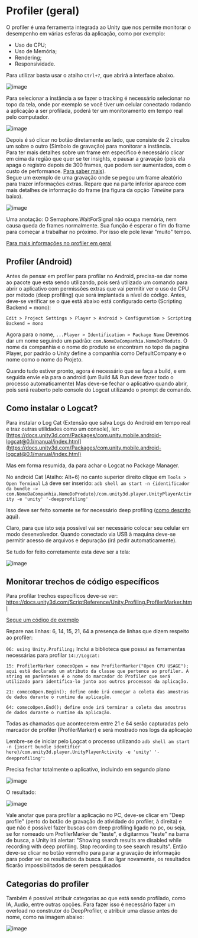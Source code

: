 # Profiler (geral)

O profiler é uma ferramenta integrada ao Unity que nos permite monitorar o desempenho em várias esferas da aplicação, como por exemplo:  

- Uso de CPU;
- Uso de Memória;  
- Rendering;  
- Responsividade.  

Para utilizar basta usar o atalho ``Ctrl+7``, que abrirá a interface abaixo.  

![image](https://user-images.githubusercontent.com/107584167/186481709-20e061d1-8b10-4d50-b727-c6244965146b.png)  

Para selecionar a instância a se fazer o tracking é necessário selecionar no topo da tela, onde por exemplo se você tiver um celular conectado rodando a aplicação a ser profilada, poderá ter um monitoramento em tempo real pelo computador.  

![image](https://user-images.githubusercontent.com/107584167/186481709-20e061d1-8b10-4d50-b727-c6244965146b.png)  

Depois é só clicar no botão diretamente ao lado, que consiste de 2 círculos um sobre o outro (Símbolo de gravação) para monitorar a instância.  
Para ter mais detalhes sobre um frame em específico é necessário clicar em cima da região que quer se ter insights, e pausar a gravação (pois ela apaga o registro depois de 300 frames, que podem ser aumentados, com o custo de performance. [Para saber mais](https://docs.unity3d.com/Manual/ProfilerWindow.html)).  
Segue um exemplo de uma gravação onde se pegou um frame aleatório para trazer informações extras. Repare que na parte inferior aparece com mais detalhes de informação do frame (na figura da opção *Timeline* para baixo).  

![image](https://user-images.githubusercontent.com/107584167/186484833-1718e75a-7721-49a2-84b2-9a37c12527f8.png)

Uma anotação: O Semaphore.WaitForSignal não ocupa memória, nem causa queda de frames normalmente. Sua função é esperar o fim do frame para começar a trabalhar no próximo. Por isso ele pole levar "muito" tempo.

[Para mais informações no profiler em geral](https://docs.unity3d.com/Manual/Profiler.html)

## Profiler (Android)

Antes de pensar em profiler para profilar no Android, precisa-se dar nome ao pacote que esta sendo utilizando, pois será utilizado um comando para abrir o aplicativo com permissões extras que vai permitir ver o uso de CPU por método (deep profiling) que será implantada a nível de código. Antes, deve-se verificar se o que está abaixo está configurado certo (Scripting Backend = mono):

``Edit > Project Settings > Player > Android > Configuration > Scripting Backend = mono``

Agora para o nome, ``...Player > Identification > Package Name`` Devemos dar um nome seguindo um padrão:
``com.NomeDaCompanhia.NomeDoPRoduto``. O nome da companhia e o nome do produto se encontram no topo da pagina Player, por padrão o Unity define a companhia como DefaultCompany e o nome como o nome do Projeto.

Quando tudo estiver pronto, agora é necessário que se faça a build, e em seguida envie ela para o android
(um Build && Run deve fazer todo o processo automaticamente)
Mas deve-se fechar o aplicativo quando abrir, pois será reaberto pelo console do Logcat utilizando o prompt de comando.

## Como instalar o Logcat?

Para instalar o Log Cat (Extensão que salva Logs do Android em tempo real e traz outras utilidades como um console), ler: [https://docs.unity3d.com/Packages/com.unity.mobile.android-logcat@0.1/manual/index.html](https://docs.unity3d.com/Packages/com.unity.mobile.android-logcat@0.1/manual/index.html)

Mas em forma resumida, da para achar o Logcat no Package Manager.

No android Cat (Atalho: Alt+6) no canto superior direito clique em ``Tools > Open Terminal``
Lá deve ser inserido:
``adb shell am start -n {identificador da bundle -> com.NomeDaCompanhia.NomeDoProduto}/com.unity3d.player.UnityPlayerActivity -e 'unity' '-deepprofiling'``

Isso deve ser feito somente se for necessário deep profiling ([como descrito aqui](https://docs.unity3d.com/Manual/profiler-profiling-applications.html)).  

Claro, para que isto seja possível vai ser necessário colocar seu celular em modo desenvolvedor. Quando conectado via USB à maquina deve-se permitir acesso de arquivos e depuração (irá pedir automaticamente).  

Se tudo for feito corretamente esta deve ser a tela:

![image](https://user-images.githubusercontent.com/107584167/188675259-8802029b-a1ab-4834-a2cf-dd47706e21a3.png)  

## Monitorar trechos de código específicos

Para profilar trechos específicos deve-se ver: <https://docs.unity3d.com/ScriptReference/Unity.Profiling.ProfilerMarker.html>  

[Segue um código de exemplo](./IO_Controladora.cs)

Repare nas linhas: 6, 14, 15, 21, 64 a presença de linhas que dizem respeito ao profiler:  

``06: using Unity.Profiling;`` Inclui a biblioteca que possui as ferramentas necessárias para profilar
``14://Logcat:``  

  ``15: ProfilerMarker comecoOpen = new ProfilerMarker("Open CPU USAGE"); aqui está declarado um atributo da classe que pertence ao profiler. A string em parênteses é o nome do marcador do Profiler que será utilizado para identifica-lo junto aos outros processos da aplicação.``  
  
  ``21: comecoOpen.Begin(); define onde irá começar a coleta das amostras de dados durante o runtime da aplicação.``  
  
  ``64: comecoOpen.End(); define onde irá terminar a coleta das amostras de dados durante o runtime da aplicação.``  
  
  Todas as chamadas que acontecerem entre 21 e 64 serão capturadas pelo marcador de profiler (ProfilerMarker) e será mostrado nos logs da aplicação  

Lembre-se de iniciar pelo Logcat o processo utilizando ``adb shell am start -n {insert bundle identifier here}/com.unity3d.player.UnityPlayerActivity -e 'unity' '-deepprofiling'``:

 Precisa fechar totalmente o aplicativo, incluindo em segundo plano  

![image](https://user-images.githubusercontent.com/107584167/186498070-d22ca11c-4dc7-4f1c-ab19-2d89982c0cb6.png)  

O resultado:

![image](https://user-images.githubusercontent.com/107584167/186498991-281c820b-a4cf-4537-8dd6-162b7c11a0a6.png)  

Vale anotar que para profilar a aplicação no PC, deve-se clicar em "Deep profile" (perto do botão de gravação de atividade do profiler, à direita) e que não é possível fazer buscas com deep profiling ligado no pc, ou seja, se for nomeado um ProfilerMarker de "teste", e digitarmos "teste" na barra de busca, a Unity irá alertar: "Showing search results are disabled while recording with deep profiling. Stop recording to see search results". Então deve-se clicar no botão vermelho para parar a gravação de informação para poder ver os resultados da busca. E ao ligar novamente, os resultados ficarão impossibilitados de serem pesquisados  

## Categorias do profiler  

Também é possível atribuir categorias ao que está sendo profilado, como IA, Audio, entre outras opções. Para fazer isso é necessário fazer um overload no construtor do DeepProfiler, e atribuir uma classe antes do nome, como na imagem abaixo:  

![image](https://user-images.githubusercontent.com/107584167/188687421-7f14dafb-82ff-4591-a33f-75a3e84425c6.png)  
